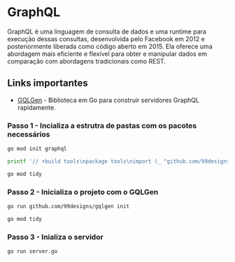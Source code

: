 # GraphQL

GraphQL é uma linguagem de consulta de dados e uma runtime para execução dessas consultas, desenvolvida pelo Facebook em 2012 e posteriormente liberada como código aberto em 2015. Ela oferece uma abordagem mais eficiente e flexível para obter e manipular dados em comparação com abordagens tradicionais como REST.

## Links importantes

-   [GQLGen](https://gqlgen.com/) - Biblioteca em Go para construir servidores GraphQL rapidamente.

### Passo 1 - Incializa a estrutra de pastas com os pacotes necessários

```bash
go mod init graphql

printf '// +build tools\npackage tools\nimport (_ "github.com/99designs/gqlgen"\n _ "github.com/99designs/gqlgen/graphql/introspection")' | gofmt > tools.go

go mod tidy
```

### Passo 2 - Inicializa o projeto com o GQLGen

```bash
go run github.com/99designs/gqlgen init

go mod tidy
```

### Passo 3 - Inializa o servidor

```bash
go run server.go
```
